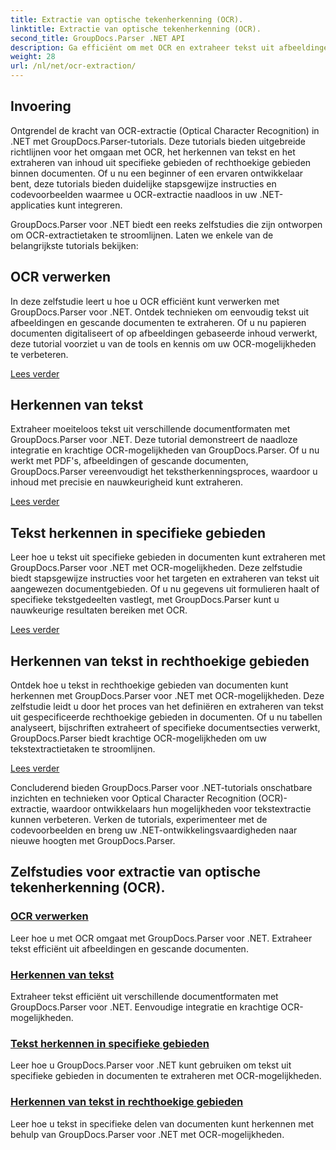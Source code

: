 ```yaml
---
title: Extractie van optische tekenherkenning (OCR).
linktitle: Extractie van optische tekenherkenning (OCR).
second_title: GroupDocs.Parser .NET API
description: Ga efficiënt om met OCR en extraheer tekst uit afbeeldingen en documenten met GroupDocs.Parser voor .NET. Verbeter vandaag nog uw OCR-mogelijkheden!
weight: 28
url: /nl/net/ocr-extraction/
---
```


## Invoering

Ontgrendel de kracht van OCR-extractie (Optical Character Recognition) in .NET met GroupDocs.Parser-tutorials. Deze tutorials bieden uitgebreide richtlijnen voor het omgaan met OCR, het herkennen van tekst en het extraheren van inhoud uit specifieke gebieden of rechthoekige gebieden binnen documenten. Of u nu een beginner of een ervaren ontwikkelaar bent, deze tutorials bieden duidelijke stapsgewijze instructies en codevoorbeelden waarmee u OCR-extractie naadloos in uw .NET-applicaties kunt integreren.

GroupDocs.Parser voor .NET biedt een reeks zelfstudies die zijn ontworpen om OCR-extractietaken te stroomlijnen. Laten we enkele van de belangrijkste tutorials bekijken:

## OCR verwerken
In deze zelfstudie leert u hoe u OCR efficiënt kunt verwerken met GroupDocs.Parser voor .NET. Ontdek technieken om eenvoudig tekst uit afbeeldingen en gescande documenten te extraheren. Of u nu papieren documenten digitaliseert of op afbeeldingen gebaseerde inhoud verwerkt, deze tutorial voorziet u van de tools en kennis om uw OCR-mogelijkheden te verbeteren.

[Lees verder](./handling-ocr/)

## Herkennen van tekst
Extraheer moeiteloos tekst uit verschillende documentformaten met GroupDocs.Parser voor .NET. Deze tutorial demonstreert de naadloze integratie en krachtige OCR-mogelijkheden van GroupDocs.Parser. Of u nu werkt met PDF's, afbeeldingen of gescande documenten, GroupDocs.Parser vereenvoudigt het tekstherkenningsproces, waardoor u inhoud met precisie en nauwkeurigheid kunt extraheren.

[Lees verder](./recognizing-text/)

## Tekst herkennen in specifieke gebieden
Leer hoe u tekst uit specifieke gebieden in documenten kunt extraheren met GroupDocs.Parser voor .NET met OCR-mogelijkheden. Deze zelfstudie biedt stapsgewijze instructies voor het targeten en extraheren van tekst uit aangewezen documentgebieden. Of u nu gegevens uit formulieren haalt of specifieke tekstgedeelten vastlegt, met GroupDocs.Parser kunt u nauwkeurige resultaten bereiken met OCR.

[Lees verder](./recognizing-text-in-specific-areas/)

## Herkennen van tekst in rechthoekige gebieden
Ontdek hoe u tekst in rechthoekige gebieden van documenten kunt herkennen met GroupDocs.Parser voor .NET met OCR-mogelijkheden. Deze zelfstudie leidt u door het proces van het definiëren en extraheren van tekst uit gespecificeerde rechthoekige gebieden in documenten. Of u nu tabellen analyseert, bijschriften extraheert of specifieke documentsecties verwerkt, GroupDocs.Parser biedt krachtige OCR-mogelijkheden om uw tekstextractietaken te stroomlijnen.

[Lees verder](./recognizing-text-in-rectangular-regions/)

Concluderend bieden GroupDocs.Parser voor .NET-tutorials onschatbare inzichten en technieken voor Optical Character Recognition (OCR)-extractie, waardoor ontwikkelaars hun mogelijkheden voor tekstextractie kunnen verbeteren. Verken de tutorials, experimenteer met de codevoorbeelden en breng uw .NET-ontwikkelingsvaardigheden naar nieuwe hoogten met GroupDocs.Parser.
## Zelfstudies voor extractie van optische tekenherkenning (OCR).
### [OCR verwerken](./handling-ocr/)
Leer hoe u met OCR omgaat met GroupDocs.Parser voor .NET. Extraheer tekst efficiënt uit afbeeldingen en gescande documenten.
### [Herkennen van tekst](./recognizing-text/)
Extraheer tekst efficiënt uit verschillende documentformaten met GroupDocs.Parser voor .NET. Eenvoudige integratie en krachtige OCR-mogelijkheden.
### [Tekst herkennen in specifieke gebieden](./recognizing-text-in-specific-areas/)
Leer hoe u GroupDocs.Parser voor .NET kunt gebruiken om tekst uit specifieke gebieden in documenten te extraheren met OCR-mogelijkheden.
### [Herkennen van tekst in rechthoekige gebieden](./recognizing-text-in-rectangular-regions/)
Leer hoe u tekst in specifieke delen van documenten kunt herkennen met behulp van GroupDocs.Parser voor .NET met OCR-mogelijkheden.